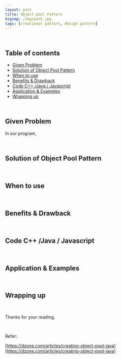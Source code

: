 ```yaml
---
layout: post
title: Object pool Pattern
bigimg: /img/path.jpg
tags: [creational pattern, design pattern]
---
```


<br>

## Table of contents
- [Given Problem](#given-problem)
- [Solution of Object Pool Pattern](#solution-of-object-pool-pattern)
- [When to use](#when-to-use)
- [Benefits & Drawback](#benefits-&-drawback)
- [Code C++ /Java / Javascript](#code-c++-java-javascript)
- [Application & Examples](#application-&-examples)
- [Wrapping up](#wrapping-up)


<br>

## Given Problem 
In our program, 


<br>

## Solution of Object Pool Pattern



<br>

## When to use



<br>

## Benefits & Drawback



<br>

## Code C++ /Java / Javascript



<br>

## Application & Examples



<br>

## Wrapping up





<br>

Thanks for your reading.

<br>

Refer: 

[https://dzone.com/articles/creating-object-pool-java](https://dzone.com/articles/creating-object-pool-java)